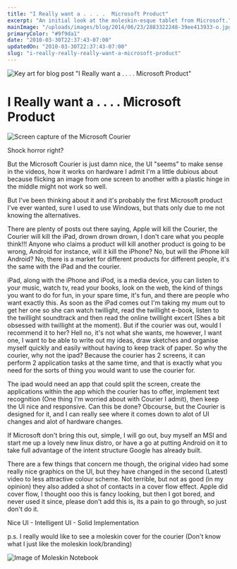 ```yaml
---
title: "I Really want a . . . .  Microsoft Product"
excerpt: "An initial look at the moleskin-esque tablet from Microsoft."
mainImage: "/uploads/images/blog/2014/06/23/2883322248-39ee413933-o.jpg"
primaryColor: "#9f9da1"
date: "2010-03-30T22:37:43-07:00"
updatedOn: "2010-03-30T22:37:43-07:00"
slug: "i-really-really-really-want-a-microsoft-product"
---
```

![Key art for blog post "I Really want a . . . .  Microsoft Product"](/uploads/images/blog/2014/06/23/2883322248-39ee413933-o.jpg)

# I Really want a . . . .  Microsoft Product

![Screen capture of the Microsoft Courier](/uploads/images/blog/2010/03/couriervid1.jpg)

Shock horror right?

But the Microsoft Courier is just damn nice, the UI "seems" to make sense in the videos, how it works on hardware I admit I'm a little dubious about because flicking an image from one screen to another with a plastic hinge in the middle might not work so well. 

But I've been thinking about it and it's probably the first Microsoft product I've ever wanted, sure I used to use Windows, but thats only due to me not knowing the alternatives.

There are plenty of posts out there saying, Apple will kill the Courier, the Courier will kill the iPad, drown drown drown, I don't care what you people think!!! Anyone who claims a product will kill another product is going to be wrong, Android for instance, will it kill the iPhone? No, but will the iPhone kill Android? No, there is a market for different products for different people, it's the same with the iPad and the courier. 

iPad, along with the iPhone and iPod, is a media device, you can listen to your music, watch tv, read your books, look on the web, the kind of things you want to do for fun, in your spare time, it's fun, and there are people who want exactly this. As soon as the iPad comes out I'm taking my mum out to get her one so she can watch twillight, read the twillight e-book, listen to the twillight soundtrack and then read the online twillight excert (Shes a bit obsessed with twillight at the moment). But if the courier was out, would I recommend it to her? Hell no, it's not what she wants, me however, I want one, I want to be able to write out my ideas, draw sketches and organise myself quickly and easily without having to keep track of paper. So why the courier, why not the ipad? Because the courier has 2 screens, it can perform 2 application tasks at the same time, and that is exactly what you need for the sorts of thing you would want to use the courier for. 

The ipad would need an app that could split the screen, create the applications within the app which the courier has to offer, implement text recognition (One thing I'm worried about with Courier I admit), then keep the UI nice and responsive. Can this be done? Obcourse, but the Courier is designed for it, and I can really see where it comes down to alot of UI changes and alot of hardware changes.

If Microsoft don't bring this out, simple, I will go out, buy myself an MSI and start me up a lovely new linux distro, or have a go at putting Android on it to take full advantage of the intent structure Google has already built.

There are a few things that concern me though, the original video had some really nice graphics on the UI, but they have changed in the second (Latest) video to less attractive colour scheme. Not terrible, but not as good (in my opinion) they also added a shot of contacts in a cover flow effect. Apple did cover flow, I thought ooo this is fancy looking, but then I got bored, and never used it since, please don't add this is, its a pain to go through, so just don't do it.

Nice UI - Intelligent UI - Solid Implementation

p.s. I really would like to see a moleskin cover for the courier (Don't know what I just like the moleskin look/branding)

![Image of Moleskin Notebook](/uploads/images/blog/2010/03/moleskin.jpg)
